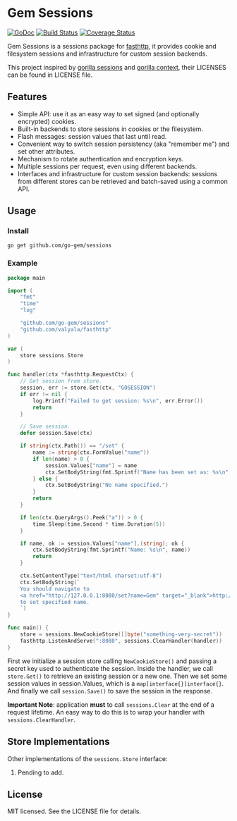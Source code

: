 Gem Sessions
============
[![GoDoc](https://godoc.org/github.com/go-gem/sessions?status.svg)](https://godoc.org/github.com/go-gem/sessions)
[![Build Status](https://travis-ci.org/go-gem/sessions.svg?branch=master)](https://travis-ci.org/go-gem/sessions)
[![Coverage Status](https://coveralls.io/repos/github/go-gem/sessions/badge.svg?branch=master)](https://coveralls.io/github/go-gem/sessions?branch=master)

Gem Sessions is a sessions package for [fasthttp](https://github.com/valyala/fasthttp), it provides cookie and filesystem sessions
and infrastructure for custom session backends.

This project inspired by [gorilla sessions](https://github.com/gorilla/sessions) and [gorilla context](https://github.com/gorilla/context),
their LICENSES can be found in LICENSE file.

## Features

* Simple API: use it as an easy way to set signed (and optionally
  encrypted) cookies.
* Built-in backends to store sessions in cookies or the filesystem.
* Flash messages: session values that last until read.
* Convenient way to switch session persistency (aka "remember me") and set
  other attributes.
* Mechanism to rotate authentication and encryption keys.
* Multiple sessions per request, even using different backends.
* Interfaces and infrastructure for custom session backends: sessions from
  different stores can be retrieved and batch-saved using a common API.

## Usage

### Install
```
go get github.com/go-gem/sessions
```

### Example
```go
package main

import (
	"fmt"
	"time"
	"log"

	"github.com/go-gem/sessions"
	"github.com/valyala/fasthttp"
)

var (
	store sessions.Store
)

func handler(ctx *fasthttp.RequestCtx) {
	// Get session from store.
	session, err := store.Get(ctx, "GOSESSION")
	if err != nil {
        log.Printf("Failed to get session: %s\n", err.Error())
        return
	}

	// Save session.
	defer session.Save(ctx)

	if string(ctx.Path()) == "/set" {
		name := string(ctx.FormValue("name"))
		if len(name) > 0 {
			session.Values["name"] = name
			ctx.SetBodyString(fmt.Sprintf("Name has been set as: %s\n", session.Values["name"]))
		} else {
			ctx.SetBodyString("No name specified.")
		}
		return
	}

	if len(ctx.QueryArgs().Peek("a")) > 0 {
		time.Sleep(time.Second * time.Duration(5))
	}

	if name, ok := session.Values["name"].(string); ok {
		ctx.SetBodyString(fmt.Sprintf("Name: %s\n", name))
		return
	}

	ctx.SetContentType("text/html charset:utf-8")
	ctx.SetBodyString(`
	You should navigate to
	<a href="http://127.0.0.1:8080/set?name=Gem" target="_blank">http://127.0.0.1:8080/set?name=Gem</a>
	to set specified name.
	`)
}

func main() {
	store = sessions.NewCookieStore([]byte("something-very-secret"))
	fasthttp.ListenAndServe(":8080", sessions.ClearHandler(handler))
}
```

First we initialize a session store calling `NewCookieStore()` and passing a
secret key used to authenticate the session. Inside the handler, we call
`store.Get()` to retrieve an existing session or a new one. Then we set some
session values in session.Values, which is a `map[interface{}]interface{}`.
And finally we call `session.Save()` to save the session in the response.

**Important Note**: application **must** to call `sessions.Clear` at the end of a request lifetime.
An easy way to do this is to wrap your handler with `sessions.ClearHandler`.


## Store Implementations

Other implementations of the `sessions.Store` interface:

1. Pending to add.


## License

MIT licensed. See the LICENSE file for details.
